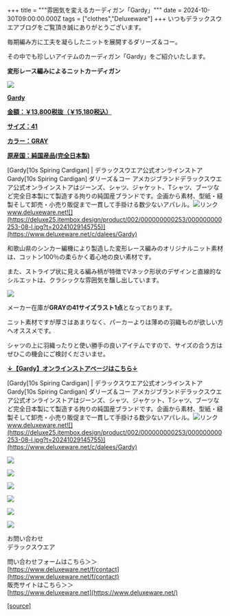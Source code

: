 +++
title = """雰囲気を変えるカーディガン「Gardy」"""
date = 2024-10-30T09:00:00.000Z
tags = ["clothes","Deluxeware"]
+++
いつもデラックスウエアブログをご覧頂き誠にありがとうございます。

毎期編み方に工夫を凝らしたニットを展開するダリーズ＆コー。

その中でも珍しいアイテムのカーディガン「Gardy」をご紹介いたします。

**変形レース編みによるニットカーディガン**

[![](https://stat.ameba.jp/user_images/20241030/17/deluxeware/11/10/j/o0800100015504034684.jpg)](https://www.deluxeware.net/c/dalees/Gardy)

**[Gardy](https://www.deluxeware.net/c/dalees/Gardy)**

**[金額：￥13,800税抜（￥15,180税込）](https://www.deluxeware.net/c/dalees/Gardy)**

**[サイズ：41](https://www.deluxeware.net/c/dalees/Gardy)**

**[カラー：GRAY](https://www.deluxeware.net/c/dalees/Gardy)**

**[原産国：純国産品(完全日本製)](https://www.deluxeware.net/c/dalees/Gardy)**

[Gardy\[10s Spiring Cardigan\] | デラックスウエア公式オンラインストアGardy\[10s Spiring Cardigan\] ダリーズ＆コー アメカジブランドデラックスウエア公式オンラインストアはジーンズ、シャツ、ジャケット、Tシャツ、ブーツなど完全日本製にて製造する拘りの純国産ブランドです。企画から素材、型紙・縫製そして卸売・小売り販促まで一貫して手掛ける数少ないアパレル。![リンク](https://c.stat100.ameba.jp/ameblo/symbols/v3.20.0/svg/gray/editor_link.svg)www.deluxeware.net![](https://deluxe25.itembox.design/product/002/000000000253/000000000253-08-l.jpg?t=20241029145755)](https://www.deluxeware.net/c/dalees/Gardy)

和歌山県のシンカー編機により製造した変形レース編みのオリジナルニット素材は、コットン100％の柔らかく着心地の良い素材です。

また、ストライプ状に見える編み柄が特徴でVネック形状のデザインと直線的なシルエットは、クラシックな雰囲気を醸し出しています。

[![](https://stat.ameba.jp/user_images/20241030/17/deluxeware/63/40/j/o0800100015504034686.jpg)](https://stat.ameba.jp/user_images/20241030/17/deluxeware/63/40/j/o0800100015504034686.jpg)

メーカー在庫が**GRAYの41サイズラスト1点**となっております。

ニット素材ですが厚さはあまりなく、パーカーよりは薄めの羽織ものが欲しい方へオススメです。

シャツの上に羽織ったりと使い勝手の良いアイテムですので、サイズの合う方はぜひこの機会にご検討くださいませ。

**[↓【Gardy】オンラインストアページはこちら↓](https://www.deluxeware.net/c/dalees/Gardy)**

[Gardy\[10s Spiring Cardigan\] | デラックスウエア公式オンラインストアGardy\[10s Spiring Cardigan\] ダリーズ＆コー アメカジブランドデラックスウエア公式オンラインストアはジーンズ、シャツ、ジャケット、Tシャツ、ブーツなど完全日本製にて製造する拘りの純国産ブランドです。企画から素材、型紙・縫製そして卸売・小売り販促まで一貫して手掛ける数少ないアパレル。![リンク](https://c.stat100.ameba.jp/ameblo/symbols/v3.20.0/svg/gray/editor_link.svg)www.deluxeware.net![](https://deluxe25.itembox.design/product/002/000000000253/000000000253-08-l.jpg?t=20241029145755)](https://www.deluxeware.net/c/dalees/Gardy)

[![](https://stat.ameba.jp/user_images/20241029/15/deluxeware/ac/ef/j/o1200050015503631118.jpg?caw=800)](https://www.deluxeware.net/f/STACKMAN)

[![](https://stat.ameba.jp/user_images/20241029/15/deluxeware/07/cc/j/o1200050015503632904.jpg?caw=800)](https://www.deluxeware.net/c/akita)

[![](https://stat.ameba.jp/user_images/20240614/12/deluxeware/fb/b4/j/o0800026015451324172.jpg?caw=800)](https://www.deluxeware.net/c/2024FWreserveall)

[![](https://stat.ameba.jp/user_images/20240315/15/deluxeware/04/7f/j/o0800026015413271803.jpg?caw=800)](https://www.instagram.com/deluxeware/?hl=ja)

[![](https://stat.ameba.jp/user_images/20220415/12/deluxeware/3b/ce/j/o0800026015103175481.jpg?caw=800)](https://www.deluxeware.net/f/headstore)

[![](https://stat.ameba.jp/user_images/20220415/12/deluxeware/d7/c6/j/o0800026015103175487.jpg?caw=800)](https://www.deluxeware.net/)

お問い合わせ  
デラックスウエア

問い合わせフォームはこちら＞＞  
[https://www.deluxeware.net/f/contact](https://www.deluxeware.net/f/contact)  
販売サイトはこちら＞＞  
[https://www.deluxeware.net](https://www.deluxeware.net/)

[[source]](https://ameblo.jp/deluxeware/entry-12873154533.html)
